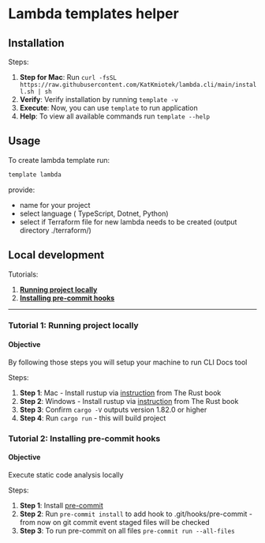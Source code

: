 # Lambda templates helper

## Installation

Steps:
1. **Step for Mac**: Run `curl -fsSL https://raw.githubusercontent.com/KatKmiotek/lambda.cli/main/install.sh | sh`
2. **Verify**: Verify installation by running `template -v`
3. **Execute**: Now, you can use `template` to run application
4. **Help**: To view all available commands run `template --help`

## Usage

To create lambda template run:
```sh
template lambda
```
provide:
- name for your project
- select language ( TypeScript, Dotnet, Python)
- select if Terraform file for new lambda needs to be created (output directory ./terraform/)


## Local development

Tutorials:
1. **[Running project locally](#tutorial-1-local-setup)**
2. **[Installing pre-commit hooks](#tutorial-2-installing-pre-commit-hooks)**

---

### Tutorial 1: Running project locally

#### Objective
By following those steps you will setup your machine to run CLI Docs tool

Steps:
1. **Step 1**: Mac - Install rustup via [instruction](https://doc.rust-lang.org/cargo/getting-started/) from The Rust book
2. **Step 2**: Windows - Install rustup via [instruction](https://doc.rust-lang.org/cargo/getting-started/installation.html) from The Rust book
3. **Step 3**: Confirm `cargo -V` outputs version 1.82.0 or higher
4. **Step 4**: Run `cargo run` - this will build project

### Tutorial 2: Installing pre-commit hooks

#### Objective
Execute static code analysis locally

Steps:
1. **Step 1**: Install [pre-commit]()
2. **Step 2**: Run `pre-commit install` to add hook to .git/hooks/pre-commit - from now on git commit event staged files will be checked
3. **Step 3**: To run pre-commit on all files `pre-commit run --all-files`

